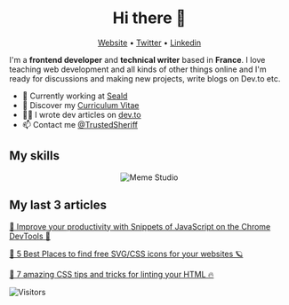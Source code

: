 <h1 align="center">Hi there 👋</h1>

<p align="center">
  <a href="https://www.victor-de-la-fouchardiere.fr/">Website</a> •
  <a href="https://twitter.com/TrustedSheriff">Twitter</a> •
  <a href="https://www.linkedin.com/in/victordelafouchardiere">Linkedin</a>
</p>

I'm a __frontend developer__ and __technical writer__ based in __France__. I love teaching web development and all kinds of other things online and I'm ready for discussions and making new projects, write blogs on Dev.to etc.

* 💼 Currently working at [Seald](https://www.seald.io) <br/>
* 🔖 Discover my [Curriculum Vitae](https://www.victor-de-la-fouchardiere.fr/pdf/CV-Victor-de-la-Fouchardiere.pdf)<br/>
* ✍🏻 I wrote dev articles on [dev.to](https://dev.to/viclafouch) <br/>
* 📫 Contact me [@TrustedSheriff](https://twitter.com/TrustedSheriff)

## My skills

<p align="center">
  <img align="center" alt="Meme Studio" src="https://github.com/viclafouch/viclafouch/blob/master/img/pack.png" />
</p>

## My last 3 articles

[🚜 Improve your productivity with Snippets of JavaScript on the Chrome DevTools 🍄](https://dev.to/viclafouch/improve-your-productivity-with-snippets-of-javascript-on-the-chrome-devtools-3gfm)

[📱 5 Best Places to find free SVG/CSS icons for your websites 🪐](https://dev.to/viclafouch/5-best-places-to-find-free-svg-css-icons-for-your-websites-41c5)

[🚀 7 amazing CSS tips and tricks for linting your HTML 🔥](https://dev.to/viclafouch/7-amazing-css-tips-and-tricks-for-linting-your-html-o5n)


![Visitors](https://visitor-badge.glitch.me/badge?page_id=viclafouch.viclafouch)
